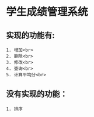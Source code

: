 # 学生成绩管理系统
## 实现的功能有:<br>
    1. 增加<br>
    2. 删除<br>
    3. 修改<br>
    4. 查询<br>
    5. 计算平均分<br>
## 没有实现的功能：<br>
    1. 排序
